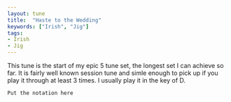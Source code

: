 ```yaml
---
layout: tune
title:  "Haste to the Wedding"
keywords: ["Irish", "Jig"]
tags:
- Irish
- Jig
---
```


This tune is the start of my epic 5 tune set, the longest set I can achieve so far.
It is fairly well known session tune and simle enough to pick up if you play it through at least 3 times. I usually play it in the key of D.

```
Put the notation here
```
